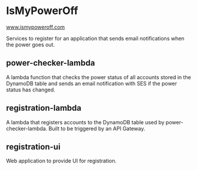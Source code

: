 # IsMyPowerOff

www.ismypoweroff.com

Services to register for an application that sends email notifications when the power goes out.

## power-checker-lambda

A lambda function that checks the power status of all accounts stored in the DynamoDB table and sends an email notification with SES if the power status has changed.

## registration-lambda

A lambda that registers accounts to the DynamoDB table used by power-checker-lambda. Built to be triggered by an API Gateway.

## registration-ui

Web application to provide UI for registration.
